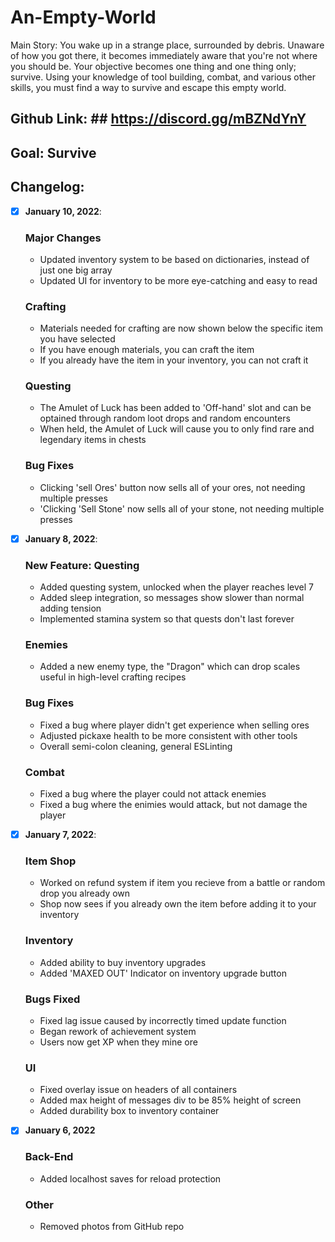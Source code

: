 # An-Empty-World

Main Story:
You wake up in a strange place, surrounded by debris. Unaware of how you got there, it becomes immediately aware that you're not where you should be. Your objective becomes one thing and one thing only; survive. Using your knowledge of tool building, combat, and various other skills, you must find a way to survive and escape this empty world.

## Github Link: ## https://discord.gg/mBZNdYnY

## Goal: Survive ##
## Changelog:
 - [X] **January 10, 2022**:
   
   ### Major Changes ###
    - Updated inventory system to be based on dictionaries, instead of just one big array
    - Updated UI for inventory to be more eye-catching and easy to read

   ### Crafting ###
   - Materials needed for crafting are now shown below the specific item you have selected
   - If you have enough materials, you can craft the item
   - If you already have the item in your inventory, you can not craft it

   ### Questing ###
   - The Amulet of Luck has been added to 'Off-hand' slot and can be optained through random loot drops and random encounters
   - When held, the Amulet of Luck will cause you to only find rare and legendary items in chests

   ### Bug Fixes ###
   - Clicking 'sell Ores' button now sells all of your ores, not needing multiple presses
   - 'Clicking 'Sell Stone' now sells all of your stone, not needing multiple presses

 - [X] **January 8, 2022**:

    ### New Feature: Questing ###
    - Added questing system, unlocked when the player reaches level 7
    - Added sleep integration, so messages show slower than normal adding tension
    - Implemented stamina system so that quests don't last forever
    
    ### Enemies ###
    - Added a new enemy type, the "Dragon" which can drop scales useful in high-level crafting recipes
    
    ### Bug Fixes ###
    - Fixed a bug where player didn't get experience when selling ores
    - Adjusted pickaxe health to be more consistent with other tools
    - Overall semi-colon cleaning, general ESLinting

    ### Combat ###
    - Fixed a bug where the player could not attack enemies
    - Fixed a bug where the enimies would attack, but not damage the player


 - [X] **January 7, 2022**: 

    ### Item Shop ###
    - Worked on refund system if item you recieve from a battle or random drop you already own
    - Shop now sees if you already own the item before adding it to your inventory

    ### Inventory ###
    - Added ability to buy inventory upgrades
    - Added 'MAXED OUT' Indicator on inventory upgrade button

    ### Bugs Fixed ###
    - Fixed lag issue caused by incorrectly timed update function
    - Began rework of achievement system
    - Users now get XP when they mine ore

    ### UI ###
    - Fixed overlay issue on headers of all containers
    - Added max height of messages div to be 85% height of screen
    - Added durability box to inventory container

- [X] **January 6, 2022**

    ### Back-End ###
    - Added localhost saves for reload protection

    ### Other ###
    - Removed photos from GitHub repo


